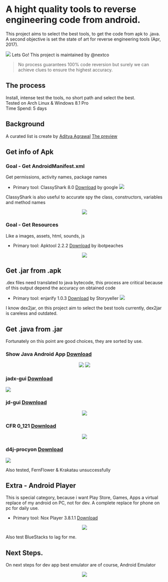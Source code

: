 # A hight quality tools to reverse engineering code from android.
This project aims to select the best tools, to get the code from apk to .java.
A second objective is set the state of art for reverse engineering tools (Apr, 2017).


![](img/1-goal.png)
Lets Go! This project is maintained by @nextco

> No process guarantees 100% code reversion
> but surely we can achieve clues to ensure the highest accuracy.


## The process 
Install, intense test the tools, no short path and select the best.  
Tested on Arch Linux & Windows 8.1 Pro  
Time Spend: 5 days  

## Background
A curated list is create by [Aditya Agrawal](https://github.com/exploitprotocol/mobile-security-wiki)
[The preview](https://mobilesecuritywiki.com/#-reverse-engineering-tools-)


## Get info of Apk
### Goal -  Get AndroidManifest.xml
Get permissions, activity names, package names
- Primary tool: ClassyShark 8.0 [Download](https://github.com/google/android-classyshark/releases) by google
![](img/classyshark-manifest.png)  


ClassyShark is also useful to accurate spy the class, constructors, variables and method names
<p align="center">
  <img src="img/classyshark-spy.png">
</p>

### Goal -  Get Resources
Like a images, assets, html, sounds, js

- Primary tool: Apktool 2.2.2 [Download](https://ibotpeaches.github.io/Apktool/) by ibotpeaches
<p align="center">
  <img src="img/apktool-resources.png">
</p>

## Get .jar from .apk
.dex files need translated to java bytecode, this process are critical because of this output depend the accuracy on obtained code

- Primary tool: enjarify 1.0.3 [Download](https://github.com/Storyyeller/enjarify) by Storyyeller
![](img/enjarify.png)  

I know dex2jar, on this project aim to select the best tools currently, dex2jar is careless and outdated.

## Get .java from .jar
Fortunately on this point are good choices, they are sorted by use.  

### Show Java Android App [Download](https://play.google.com/store/apps/details?id=com.njlabs.showjava)
<p align="center">
  <img src="img/show-java.png">
  <img src="img/show-java-1.png">
</p>

### jadx-gui [Download](https://github.com/skylot/jadx)
![](img/jadx.png)
  

### jd-gui [Download](http://jd.benow.ca/)
<p align="center">
  <img src="img/jd-gui.png">
</p>
  

### CFR 0_121 [Download](http://www.benf.org/other/cfr/)
<p align="center">
  <img src="img/cfr.png">
</p>  

### d4j-procyon [Download](https://secureteam.net/d4j)
![](img/d4j.png)

Also tested, FernFlower & Krakatau unsuccessfully

  
## Extra - Android Player
This is special category, because i want Play Store, Games, Apps a virtual replace of my android on PC, not for dev. A complete replace for phone on pc for daily use.

- Primary tool: Nox Player 3.8.1.1 [Download](https://www.bignox.com/)
<p align="center">
  <img src="img/nox-player.png">
</p>

Also test BlueStacks to lag for me.

## Next Steps.
On next steps for dev app best emulator are of course, Android Emulator
<p align="center">
  <img src="img/android-emulator.png">
</p>